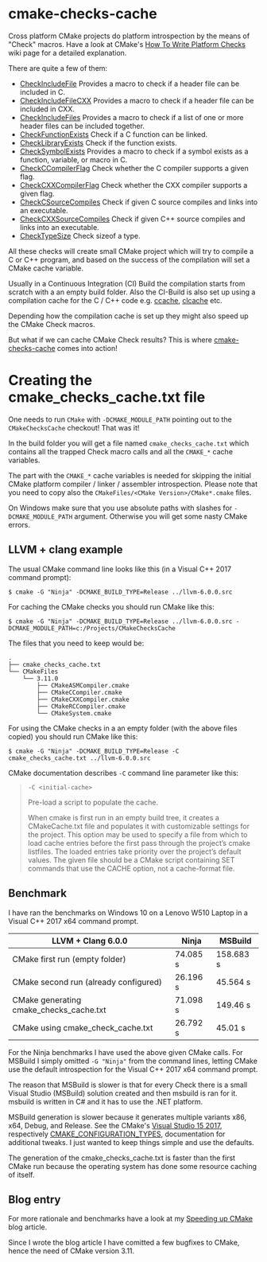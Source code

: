 # cmake-checks-cache

Cross platform CMake projects do platform introspection by the means of "Check" macros. Have a look at CMake's [How To Write Platform Checks](https://cmake.org/Wiki/CMake:How_To_Write_Platform_Checks) wiki page for a detailed explanation.

There are quite a few of them:
  * [CheckIncludeFile](https://cmake.org/cmake/help/latest/module/CheckIncludeFile.html) Provides a macro to check if a header file can be included in C.
  * [CheckIncludeFileCXX](https://cmake.org/cmake/help/latest/module/CheckIncludeFileCXX.html) Provides a macro to check if a header file can be included in CXX.
  * [CheckIncludeFiles](https://cmake.org/cmake/help/latest/module/CheckIncludeFiles.html) Provides a macro to check if a list of one or more header files can be included together.
  * [CheckFunctionExists](https://cmake.org/cmake/help/latest/module/CheckFunctionExists.html) Check if a C function can be linked.
  * [CheckLibraryExists](https://cmake.org/cmake/help/latest/module/CheckLibraryExists.html) Check if the function exists.
  * [CheckSymbolExists](https://cmake.org/cmake/help/latest/module/CheckSymbolExists.html) Provides a macro to check if a symbol exists as a function, variable, or macro in C.
  * [CheckCCompilerFlag](https://cmake.org/cmake/help/latest/module/CheckCCompilerFlag.html) Check whether the C compiler supports a given flag.
  * [CheckCXXCompilerFlag](https://cmake.org/cmake/help/latest/module/CheckCXXCompilerFlag.html) Check whether the CXX compiler supports a given flag.
  * [CheckCSourceCompiles](https://cmake.org/cmake/help/latest/module/CheckCSourceCompiles.html) Check if given C source compiles and links into an executable.
  * [CheckCXXSourceCompiles](https://cmake.org/cmake/help/latest/module/CheckCXXSourceCompiles.html) Check if given C++ source compiles and links into an executable.
  * [CheckTypeSize](https://cmake.org/cmake/help/latest/module/CheckTypeSize.html) Check sizeof a type.
  
All these checks will create small CMake project which will try to compile a C or C++ program, and based on the success of the compilation will set a CMake cache variable.

Usually in a Continuous Integration (CI) Build the compilation starts from scratch with a an empty build folder. Also the CI-Build is also set up using a compilation cache for the C / C++ code e.g. [ccache](https://ccache.samba.org/), [clcache](https://github.com/frerich/clcache) etc.

Depending how the compilation cache is set up they might also speed up the CMake Check macros.

But what if we can cache CMake Check results? This is where [cmake-checks-cache](https://github.com/cristianadam/cmake-checks-cache/) comes into action!

# Creating the cmake_checks_cache.txt file

One needs to run `CMake` with `-DCMAKE_MODULE_PATH` pointing out to the `CMakeChecksCache` checkout! That was it!

In the build folder you will get a file named `cmake_checks_cache.txt` which contains all the trapped Check macro calls and all the `CMAKE_*` cache variables. 

The part with the `CMAKE_*` cache variables is needed for skipping the initial CMake platform compiler / linker / assembler introspection. Please note that you need to copy also the `CMakeFiles/<CMake Version>/CMake*.cmake` files.

On Windows make sure that you use absolute paths with slashes for `-DCMAKE_MODULE_PATH` argument. Otherwise you will get some nasty CMake errors.

## LLVM + clang example

The usual CMake command line looks like this (in a Visual C++ 2017 command prompt):

```
$ cmake -G "Ninja" -DCMAKE_BUILD_TYPE=Release ../llvm-6.0.0.src
```

For caching the CMake checks you should run CMake like this:

```
$ cmake -G "Ninja" -DCMAKE_BUILD_TYPE=Release ../llvm-6.0.0.src -DCMAKE_MODULE_PATH=c:/Projects/CMakeChecksCache
```

The files that you need to keep would be:

```
.
├── cmake_checks_cache.txt
└── CMakeFiles
    └── 3.11.0
        ├── CMakeASMCompiler.cmake
        ├── CMakeCCompiler.cmake
        ├── CMakeCXXCompiler.cmake
        ├── CMakeRCCompiler.cmake
        └── CMakeSystem.cmake
```

For using the CMake checks in a an empty folder (with the above files copied) you should run CMake like this:

```
$ cmake -G "Ninja" -DCMAKE_BUILD_TYPE=Release -C cmake_checks_cache.txt ../llvm-6.0.0.src
```

CMake documentation describes `-C` command line parameter like this:

> `-C <initial-cache>`
>
> Pre-load a script to populate the cache.
> 
> When cmake is first run in an empty build tree, it creates a CMakeCache.txt file and populates it with customizable settings for the project. This option may be used to specify a file from which to load cache entries before the first pass through the project’s cmake listfiles. The loaded entries take priority over the project’s default values. The given file should be a CMake script containing SET commands that use the CACHE option, not a cache-format file.


## Benchmark 

I have ran the benchmarks on Windows 10 on a Lenovo W510 Laptop in a Visual C++ 2017 x64 command prompt.

| LLVM + Clang 6.0.0                        | Ninja     | MSBuild    |
|-------------------------------------------|-----------|------------|
| CMake first run (empty folder)            |  74.085 s | 158.683 s  |
| CMake second run (already configured)     |  26.196 s | 45.564 s   |
| CMake generating cmake_checks_cache.txt   |  71.098 s | 149.46 s   |
| CMake using cmake_check_cache.txt         |  26.792 s | 45.01 s    |

For the Ninja benchmarks I have used the above given CMake calls. For MSBuild I simply omitted `-G "Ninja"` from the command lines, letting CMake use the default introspection for the Visual C++ 2017 x64 command prompt.

The reason that MSBuild is slower is that for every Check there is a small Visual Studio (MSBuild) solution created and then msbuild is ran for it. msbuild is written in C# and it has to use the .NET platform.

MSBuild generation is slower because it generates multiple variants x86, x64, Debug, and Release. See the CMake's [Visual Studio 15 2017](https://cmake.org/cmake/help/latest/generator/Visual%20Studio%2015%202017.html), respectively [CMAKE_CONFIGURATION_TYPES](https://cmake.org/cmake/help/latest/variable/CMAKE_CONFIGURATION_TYPES.html), documentation for additional tweaks. I just wanted to keep things simple and use the defaults.

The generation of the cmake_checks_cache.txt is faster than the first CMake run because the operating system has done some resource caching of itself.

## Blog entry 
For more rationale and benchmarks have a look at my [Speeding up CMake](https://cristianadam.eu/20170709/speeding-up-cmake/) blog article.

Since I wrote the blog article I have comitted a few bugfixes to CMake, hence the need of CMake version 3.11.
